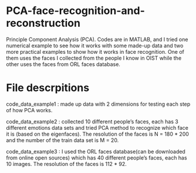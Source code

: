 # PCA-face-recognition-and-reconstruction

Principle Component Analysis (PCA). Codes are in MATLAB, and I tried one numerical example to see how it works with some made-up data and two more practical examples to show how it works in face recognition. One of them uses the faces I collected from the people I know in OIST while the other uses the faces from ORL faces database.

# File descrpitions

code_data_example1 : made up data with 2 dimensions for testing each step of how PCA works.

code_data_example2 : collected 10 different people’s faces, each has 3 different emotions data sets and tried PCA method to recognize which face it is (based on the eigenfaces). The resolution of the faces is N = 180 * 200 and the number of the train data set is M = 20.

code_data_example3 : I used the ORL faces database(can be downloaded from online open sources) which has 40 different people’s faces, each has 10 images. The resolution of the faces is 112 * 92.
